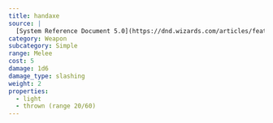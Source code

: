 ```yaml
---
title: handaxe
source: |
  [System Reference Document 5.0](https://dnd.wizards.com/articles/features/systems-reference-document-srd)
category: Weapon
subcategory: Simple
range: Melee
cost: 5
damage: 1d6
damage_type: slashing
weight: 2
properties:
  - light
  - thrown (range 20/60)
---
```

